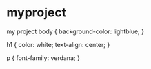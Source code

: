 # myproject
my project
body {
  background-color: lightblue;
}

h1 {
  color: white;
  text-align: center;
}

p {
  font-family: verdana;
}
